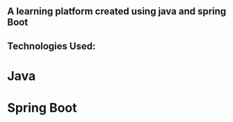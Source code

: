 ## A learning platform created using java and spring Boot

## Technologies Used:
# Java
# Spring Boot
